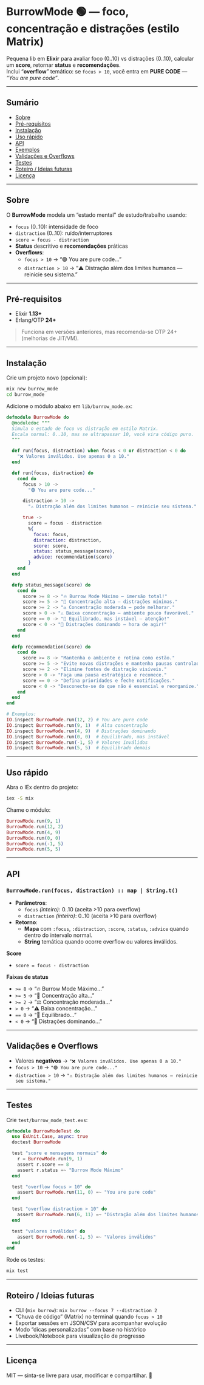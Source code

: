 # BurrowMode 🟢 — foco, concentração e distrações (estilo Matrix)  

Pequena lib em **Elixir** para avaliar foco (0..10) vs distrações (0..10), calcular um **score**, retornar **status** e **recomendações**.  
Inclui “**overflow**” temático: se `focus > 10`, você entra em **PURE CODE** — *“You are pure code”*.  

---

## Sumário
- [Sobre](#sobre)
- [Pré-requisitos](#pré-requisitos)
- [Instalação](#instalação)
- [Uso rápido](#uso-rápido)
- [API](#api)
- [Exemplos](#exemplos)
- [Validações e Overflows](#validações-e-overflows)
- [Testes](#testes)
- [Roteiro / Ideias futuras](#roteiro--ideias-futuras)
- [Licença](#licença)

---

## Sobre
O **BurrowMode** modela um “estado mental” de estudo/trabalho usando:
- `focus` (0..10): intensidade de foco
- `distraction` (0..10): ruído/interruptores
- `score = focus - distraction`
- **Status** descritivo e **recomendações** práticas
- **Overflows**:
  - `focus > 10` → “🟢 You are pure code...”
  - `distraction > 10` → “⚠️ Distração além dos limites humanos — reinicie seu sistema.”

---

## Pré-requisitos
- Elixir **1.13+**
- Erlang/OTP **24+**

> Funciona em versões anteriores, mas recomenda-se OTP 24+ (melhorias de JIT/VM).

---

## Instalação

Crie um projeto novo (opcional):

```bash
mix new burrow_mode
cd burrow_mode
```

Adicione o módulo abaixo em `lib/burrow_mode.ex`:

```elixir
defmodule BurrowMode do
  @moduledoc """
  Simula o estado de foco vs distração em estilo Matrix.
  Escala normal: 0..10, mas se ultrapassar 10, você vira código puro.
  """

  def run(focus, distraction) when focus < 0 or distraction < 0 do
    "❌ Valores inválidos. Use apenas 0 a 10."
  end

  def run(focus, distraction) do
    cond do
      focus > 10 ->
        "🟢 You are pure code..."

      distraction > 10 ->
        "⚠️ Distração além dos limites humanos — reinicie seu sistema."

      true ->
        score = focus - distraction
        %{
          focus: focus,
          distraction: distraction,
          score: score,
          status: status_message(score),
          advice: recommendation(score)
        }
    end
  end

  defp status_message(score) do
    cond do
      score >= 8 -> "🔥 Burrow Mode Máximo — imersão total!"
      score >= 5 -> "🦾 Concentração alta — distrações mínimas."
      score >= 2 -> "⚖️ Concentração moderada — pode melhorar."
      score > 0 -> "⚠️ Baixa concentração — ambiente pouco favorável."
      score == 0 -> "🔄 Equilibrado, mas instável — atenção!"
      score < 0 -> "🚨 Distrações dominando — hora de agir!"
    end
  end

  defp recommendation(score) do
    cond do
      score >= 8 -> "Mantenha o ambiente e rotina como estão."
      score >= 5 -> "Evite novas distrações e mantenha pausas controladas."
      score >= 2 -> "Elimine fontes de distração visíveis."
      score > 0 -> "Faça uma pausa estratégica e recomece."
      score == 0 -> "Defina prioridades e feche notificações."
      score < 0 -> "Desconecte-se do que não é essencial e reorganize."
    end
  end
end

# Exemplos:
IO.inspect BurrowMode.run(12, 2) # You are pure code
IO.inspect BurrowMode.run(9, 1)  # Alta concentração
IO.inspect BurrowMode.run(4, 9)  # Distrações dominando
IO.inspect BurrowMode.run(0, 0)  # Equilibrado, mas instável
IO.inspect BurrowMode.run(-1, 5) # Valores inválidos
IO.inspect BurrowMode.run(5, 5)  # Equilibrado demais
```

---

## Uso rápido

Abra o IEx dentro do projeto:

```bash
iex -S mix
```

Chame o módulo:

```elixir
BurrowMode.run(9, 1)
BurrowMode.run(12, 2)
BurrowMode.run(4, 9)
BurrowMode.run(0, 0)
BurrowMode.run(-1, 5)
BurrowMode.run(5, 5)
```

---

## API

### `BurrowMode.run(focus, distraction) :: map | String.t()`
- **Parâmetros**:
  - `focus` *(inteiro)*: 0..10 (aceita >10 para overflow)
  - `distraction` *(inteiro)*: 0..10 (aceita >10 para overflow)
- **Retorno**:
  - **Mapa** com `:focus`, `:distraction`, `:score`, `:status`, `:advice` quando dentro do intervalo normal.
  - **String** temática quando ocorre overflow ou valores inválidos.

**Score**
- `score = focus - distraction`

**Faixas de status**
- `>= 8` → “🔥 Burrow Mode Máximo…”
- `>= 5` → “🦾 Concentração alta…”
- `>= 2` → “⚖️ Concentração moderada…”
- `> 0` → “⚠️ Baixa concentração…”
- `== 0` → “🔄 Equilibrado…”
- `< 0` → “🚨 Distrações dominando…”

---

## Validações e Overflows

- Valores **negativos** → `"❌ Valores inválidos. Use apenas 0 a 10."`
- `focus > 10` → `"🟢 You are pure code..."`
- `distraction > 10` → `"⚠️ Distração além dos limites humanos — reinicie seu sistema."`

---

## Testes

Crie `test/burrow_mode_test.exs`:

```elixir
defmodule BurrowModeTest do
  use ExUnit.Case, async: true
  doctest BurrowMode

  test "score e mensagens normais" do
    r = BurrowMode.run(9, 1)
    assert r.score == 8
    assert r.status =~ "Burrow Mode Máximo"
  end

  test "overflow focus > 10" do
    assert BurrowMode.run(11, 0) =~ "You are pure code"
  end

  test "overflow distraction > 10" do
    assert BurrowMode.run(6, 11) =~ "Distração além dos limites humanos"
  end

  test "valores inválidos" do
    assert BurrowMode.run(-1, 5) =~ "Valores inválidos"
  end
end
```

Rode os testes:

```bash
mix test
```

---

## Roteiro / Ideias futuras
- CLI (`mix burrow`): `mix burrow --focus 7 --distraction 2`
- “Chuva de código” (Matrix) no terminal quando `focus > 10`
- Exportar sessões em JSON/CSV para acompanhar evolução
- Modo “dicas personalizadas” com base no histórico
- Livebook/Notebook para visualização de progresso

---

## Licença
MIT — sinta-se livre para usar, modificar e compartilhar. 💚
